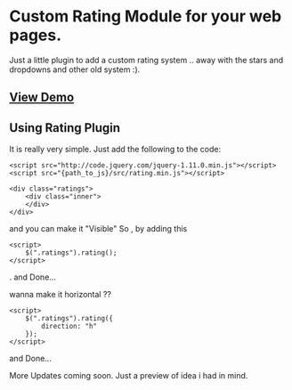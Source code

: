 Custom Rating Module for your web pages.
=============

Just a little plugin to add a custom rating system .. away with the stars and dropdowns and other old system :).

<h2><a href="http://satinjeet.github.io/ratings/">View Demo</a></h2>
<h2>Using Rating Plugin</h2>

It is really very simple. Just add the following to the code:

```
<script src="http://code.jquery.com/jquery-1.11.0.min.js"></script>
<script src="{path_to_js}/src/rating.min.js"></script>

<div class="ratings">
    <div class="inner">
    </div>
</div>
```

</pre>

and you can make it "Visible" So , by adding this

```
<script>
    $(".ratings").rating();
</script>
```

. and Done...

wanna make it horizontal ??
```
<script>
    $(".ratings").rating({
        direction: "h"
    });
</script>
```

and Done...

More Updates coming soon. Just a preview of idea i had in mind.


